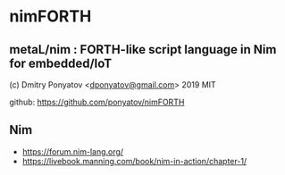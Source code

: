 # nimFORTH
## metaL/nim : FORTH-like script language in Nim for embedded/IoT

(c) Dmitry Ponyatov <<dponyatov@gmail.com>> 2019 MIT

github: https://github.com/ponyatov/nimFORTH

## Nim

* https://forum.nim-lang.org/
* https://livebook.manning.com/book/nim-in-action/chapter-1/
